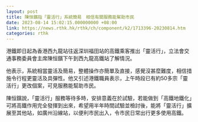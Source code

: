 ```yaml
---
layout: post
title: 陳恒鑌指「靈活行」系統簡易　相信有關服務能幫助市民
date: 2023-08-14 15:02:15.000000000 +08:00
link: https://news.rthk.hk/rthk/ch/component/k2/1713396-20230814.htm
categories: rthk
---
```


港鐵即日起為香港西九龍站往返深圳福田站的高鐵乘客推出「靈活行」，立法會交通事務委員會主席陳恒鑌下午到西九龍高鐵站了解情況。

他表示，系統相當靈活及簡易，整體操作亦簡單及直接，感覺沒甚麼難度，相信措施令行程更靈活及具彈性。他又引述港鐵職員表示，上午時段已有約50多宗「靈活行」更改個案，可見服務能幫助市民。

陳恒鑌說，「靈活行」服務等待多時，安排意義在於試驗，若能做到「高鐵地鐵化」可將高鐵作用完全發揮到出來，希望用半年時間試驗並檢討後，能將「靈活行」擴展至其他站，如廣州沿線站，以便利市民出入，令市民日常出行更多使用高鐵。
